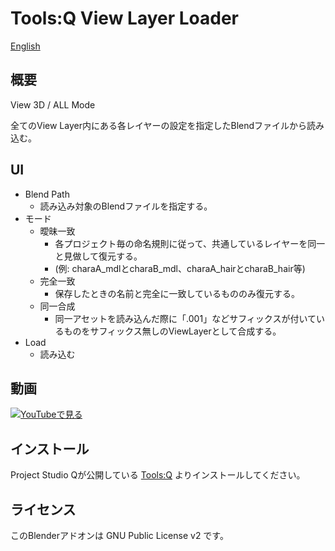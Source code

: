 # Tools:Q View Layer Loader

[English](README.en.md)

## 概要

View 3D / ALL Mode

全てのView Layer内にある各レイヤーの設定を指定したBlendファイルから読み込む。

## UI

- Blend Path
  - 読み込み対象のBlendファイルを指定する。
- モード
  - 曖昧一致
    - 各プロジェクト毎の命名規則に従って、共通しているレイヤーを同一と見做して復元する。 
    - (例: charaA_mdlとcharaB_mdl、charaA_hairとcharaB_hair等)
  - 完全一致
    - 保存したときの名前と完全に一致しているもののみ復元する。
  - 同一合成
    - 同一アセットを読み込んだ際に「.001」などサフィックスが付いているものをサフィックス無しのViewLayerとして合成する。
- Load
  - 読み込む

## 動画

[![YouTubeで見る](https://img.youtube.com/vi/gqhgJspHUXs/0.jpg)](https://www.youtube.com/watch?v=gqhgJspHUXs)

## インストール

Project Studio Qが公開している [Tools:Q](https://github.com/Project-StudioQ/toolsq_common) よりインストールしてください。

## ライセンス

このBlenderアドオンは GNU Public License v2 です。

